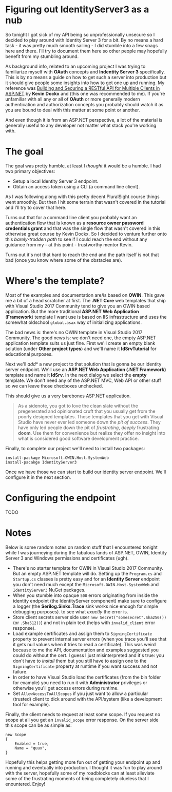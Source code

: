# Figuring out IdentityServer3 as a nub
So tonight I got sick of my API being so unprofessionally unsecure so I decided to play around with Identity Server 3 for a bit. By no means a hard task - it was pretty much smooth sailing - I did stumble into a few snags here and there. I'll try to document them here so other people may hopefully benefit from my stumbling around.

As background info, related to an upcoming project I was trying to familiarize myself with **OAuth** concepts and **Indentity Server 3** specifically. This is by no means a guide on how to get such a server into production but it should give people some insights into how to get one up and running. My reference was [Building and Securing a RESTful API for Multiple Clients in ASP.NET](https://app.pluralsight.com/library/courses/building-securing-restful-api-aspdotnet/table-of-contents) by **Kevin Dockx** and (this one was recommended to me). If you're unfamiliar with all any or all of **OAuth** or more generally modern authentication and authorization concepts you probably should watch it as you are bound to deal with this matter at some point or another.

And even though it is from an ASP.NET perspective, a lot of the material is generally useful to any developer not matter what stack you're working with.

# The goal
The goal was pretty humble, at least I *thought* it would be a humble. I had
two primary objectives:

* Setup a local Identity Server 3 endpoint.
* Obtain an access token using a CLI (a command line client).

As I was following along with this pretty decent PluralSight course things went smoothly. But then I hit some terrain that wasn't covered in the tutorial and I'll try to cover that here.

Turns out that for a command line client you probably want an authentication flow that is known as a **resource owner password credentials grant** and that was the single flow that wasn't covered in this otherwise great course by Kevin Dockx. So I decided to venture further onto this *barely-trodden path* to see if I could reach the end without any guidance from my - at this point - trustworthy mentor Kevin. 

Turns out it's not that hard to reach the end and the path itself is not that bad (once you know where some of the obstacles are).

# Where's the template?
Most of the examples and documentation are/is based on **OWIN**. This gave me a bit of a head scratcher at first. The **.NET Core** web templates that ship with Visual Studio 2017 Community tend to give you an OWIN based application. But the more traditional **ASP.NET Web Application** (**Framework**) template I want use is based on IIS infrastructure and uses the somewhat oldschool `global.asax` way of initializing applications.

The bad news is: there's no OWIN template in Visual Studio 2017 Community. The good news is: we don't need one, the empty ASP.NET application template suits us just fine. First we'll create an empty blank solution (under **Other project types**) and we'll name it **IdSrvTutorial** for educational purposes.

Next we'll *add** a new project to that solution that is gonna be our identity server endpoint. We'll use an **ASP.NET Web Application (.NET Framework)** template and name it **IdSrv**. In the next dialog we select the **empty** template. We don't need any of the ASP.NET MVC, Web API or other stuff so we can leave those checboxes unchecked.

This should give us a very barebones ASP.NET application. 

> As a sidenote, you got to love the clean slate without the pregenerated and opinionated cruft that you usually get from the poorly designed templates. Those templates that you get with Visual Studio have never ever led someone down the *pit of success*. They have only led people down the pit of *frustrating*, *deeply* frustrating **doom**. Use them for convenience but realize they offer no insight into what is considered good software development practice.

Finally, to complete our project we'll need to install two packages:

    install-package Microsoft.OWIN.Host.SystemWeb
    install-pacakge IdentityServer3

Once we have those we can start to build our identity server endpoint. We'll configure it in the next section.

# Configuring the endpoint
TODO

# Notes
Below is some random notes on random stuff that I encountered tonight while I was journeying during the fabulous lands of ASP.NET, OWIN, Identity Server 3 and Windows permissions and certificates (ugh).

* There's no starter template for OWIN in Visual Studio 2017 Community. But an empty ASP.NET template will do. Setting up the `Program.cs` and `Startup.cs` 
classes is pretty easy and for an **Identity Server** endpoint you don't need much except the `Microsoft.OWIN.Host.SystemWeb` and `IdentityServer3` NuGet packages.
* When you stumble into opaque `500` errors originating from inside the identity  endpoint (the IdentityServer component) make sure to configure a logger (the **Serilog.Sinks.Trace** sink works nice enough for simple debugging purposes).
to see what *exactly* the error is. 
* Store client secrets server side user `new Secret("somesecret".Sha256())` (or `.Sha512()`) 
and not in plain text (helps with `invalid_client` error response).
* Load example certificates and assign them to `SigningCertificate` property to prevent internal server errors (when you trace you'll see that it gets null values when it tries to read a certificate). This was weird because to me the API, documentation and examples suggested you could do without the cert. I guess I just misinterpreted and it's true: you don't have to *install* them but you still have to assign one to the `SigningCertificate` property at runtime if you want success and not failure.
* In order to have Visual Studio load the certificates (from the bin folder for example) you need to run it with **Administrator** privileges or otherwise you'll get access errors during runtime.
* Set `AllowAccessToAllScopes` if you just want to allow a particular (trusted) client to 
dick around with the API/system (like a development tool for example).

Finally, the client needs to request at least some scope. If you request no scope at all you get an `invalid_scope` error response. On the server side this scope can be as simple as:

    new Scope
    {
        Enabled = true,
        Name = "quux",
    }

Hopefully this helps getting more fun out of getting your endpoint up and running and eventually into production. I thought it was fun to play around with the server, hopefully some of my roadblocks can at least alleviate some of the frustrating moments of being completely clueless that I enountered. Enjoy!